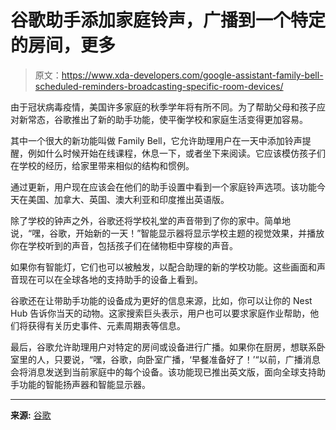 # 谷歌助手添加家庭铃声，广播到一个特定的房间，更多

> 原文：<https://www.xda-developers.com/google-assistant-family-bell-scheduled-reminders-broadcasting-specific-room-devices/>

由于冠状病毒疫情，美国许多家庭的秋季学年将有所不同。为了帮助父母和孩子应对新常态，谷歌推出了新的助手功能，使平衡学校和家庭生活变得更加容易。

其中一个很大的新功能叫做 Family Bell，它允许助理用户在一天中添加铃声提醒，例如什么时候开始在线课程，休息一下，或者坐下来阅读。它应该模仿孩子们在学校的经历，给家里带来相似的结构和惯例。

通过更新，用户现在应该会在他们的助手设置中看到一个家庭铃声选项。该功能今天在美国、加拿大、英国、澳大利亚和印度推出英语版。

除了学校的钟声之外，谷歌还将学校礼堂的声音带到了你的家中。简单地说，“嘿，谷歌，开始新的一天！”智能显示器将显示学校主题的视觉效果，并播放你在学校听到的声音，包括孩子们在储物柜中穿梭的声音。

如果你有智能灯，它们也可以被触发，以配合助理的新的学校功能。这些画面和声音现在可以在全球各地的支持助手的设备上看到。

谷歌还在让带助手功能的设备成为更好的信息来源，比如，你可以让你的 Nest Hub 告诉你当天的动物。这家搜索巨头表示，用户也可以要求家庭作业帮助，他们将获得有关历史事件、元素周期表等信息。

最后，谷歌允许助理用户对特定的房间或设备进行广播。如果你在厨房，想联系卧室里的人，只要说，“嘿，谷歌，向卧室广播，‘早餐准备好了！’“以前，广播消息会将消息发送到当前家庭中的每个设备。该功能现已推出英文版，面向全球支持助手功能的智能扬声器和智能显示器。

* * *

**来源:** [谷歌](https://blog.google/products/assistant/new-school-year-with-google/)